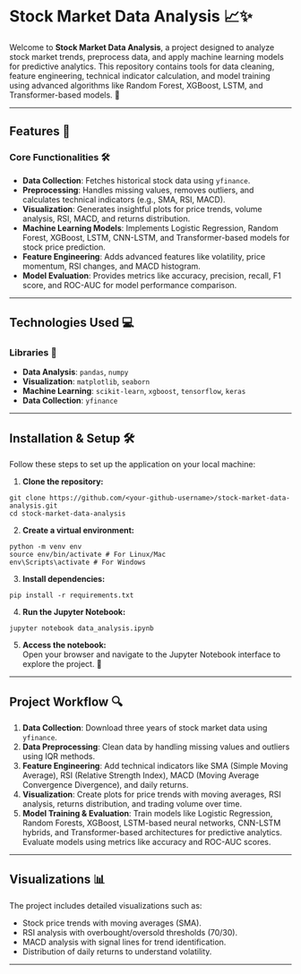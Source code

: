 # Stock Market Data Analysis 📈✨  

Welcome to **Stock Market Data Analysis**, a project designed to analyze stock market trends, preprocess data, and apply machine learning models for predictive analytics. This repository contains tools for data cleaning, feature engineering, technical indicator calculation, and model training using advanced algorithms like Random Forest, XGBoost, LSTM, and Transformer-based models. 🚀  

---

## Features 🌟  

### **Core Functionalities** 🛠️  
- **Data Collection**: Fetches historical stock data using `yfinance`.  
- **Preprocessing**: Handles missing values, removes outliers, and calculates technical indicators (e.g., SMA, RSI, MACD).  
- **Visualization**: Generates insightful plots for price trends, volume analysis, RSI, MACD, and returns distribution.  
- **Machine Learning Models**: Implements Logistic Regression, Random Forest, XGBoost, LSTM, CNN-LSTM, and Transformer-based models for stock price prediction.  
- **Feature Engineering**: Adds advanced features like volatility, price momentum, RSI changes, and MACD histogram.  
- **Model Evaluation**: Provides metrics like accuracy, precision, recall, F1 score, and ROC-AUC for model performance comparison.  

---

## Technologies Used 💻  

### **Libraries** 🔧  
- **Data Analysis**: `pandas`, `numpy`  
- **Visualization**: `matplotlib`, `seaborn`  
- **Machine Learning**: `scikit-learn`, `xgboost`, `tensorflow`, `keras`  
- **Data Collection**: `yfinance`  

---

## Installation & Setup 🛠️  

Follow these steps to set up the application on your local machine:  

1. **Clone the repository:**  
```
git clone https://github.com/<your-github-username>/stock-market-data-analysis.git
cd stock-market-data-analysis

```

2. **Create a virtual environment:**
```
python -m venv env
source env/bin/activate # For Linux/Mac
env\Scripts\activate # For Windows
```

3. **Install dependencies:**  
```
pip install -r requirements.txt

```

4. **Run the Jupyter Notebook:**  
```
jupyter notebook data_analysis.ipynb
```

5. **Access the notebook:**  
Open your browser and navigate to the Jupyter Notebook interface to explore the project. 🎉  

---

## Project Workflow 🔍  

1. **Data Collection**: Download three years of stock market data using `yfinance`.  
2. **Data Preprocessing**: Clean data by handling missing values and outliers using IQR methods.  
3. **Feature Engineering**: Add technical indicators like SMA (Simple Moving Average), RSI (Relative Strength Index), MACD (Moving Average Convergence Divergence), and daily returns.  
4. **Visualization**: Create plots for price trends with moving averages, RSI analysis, returns distribution, and trading volume over time.  
5. **Model Training & Evaluation**: Train models like Logistic Regression, Random Forests, XGBoost, LSTM-based neural networks, CNN-LSTM hybrids, and Transformer-based architectures for predictive analytics. Evaluate models using metrics like accuracy and ROC-AUC scores.  

---

## Visualizations 📊  

The project includes detailed visualizations such as:  
- Stock price trends with moving averages (SMA).  
- RSI analysis with overbought/oversold thresholds (70/30).  
- MACD analysis with signal lines for trend identification.  
- Distribution of daily returns to understand volatility.  

---

